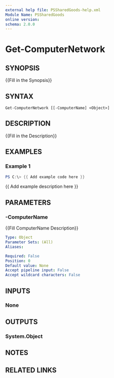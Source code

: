 ```yaml
---
external help file: PSSharedGoods-help.xml
Module Name: PSSharedGoods
online version:
schema: 2.0.0
---
```


# Get-ComputerNetwork

## SYNOPSIS
{{Fill in the Synopsis}}

## SYNTAX

```
Get-ComputerNetwork [[-ComputerName] <Object>]
```

## DESCRIPTION
{{Fill in the Description}}

## EXAMPLES

### Example 1
```powershell
PS C:\> {{ Add example code here }}
```

{{ Add example description here }}

## PARAMETERS

### -ComputerName
{{Fill ComputerName Description}}

```yaml
Type: Object
Parameter Sets: (All)
Aliases:

Required: False
Position: 0
Default value: None
Accept pipeline input: False
Accept wildcard characters: False
```

## INPUTS

### None

## OUTPUTS

### System.Object
## NOTES

## RELATED LINKS

